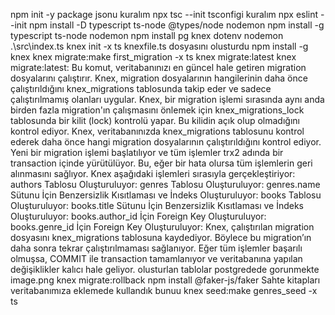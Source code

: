 npm init -y     package jsonu kuralım
npx tsc --init   tsconfigi kuralım 
npx eslint --init 
npm install -D typescript ts-node @types/node nodemon 
npm install -g typescript ts-node  nodemon 
npm install pg knex dotenv 
nodemon .\src\index.ts
knex init -x ts  knexfile.ts dosyasını olusturdu 
npm install -g knex 
knex migrate:make  first_migration -x ts 
 knex migrate:latest
 knex migrate:latest: Bu komut, veritabanınızı en güncel hale getiren migration dosyalarını çalıştırır. Knex, migration dosyalarının hangilerinin daha önce çalıştırıldığını knex_migrations tablosunda takip eder ve sadece çalıştırılmamış olanları uygular.
Knex, bir migration işlemi sırasında aynı anda birden fazla migration'ın çalışmasını önlemek için knex_migrations_lock tablosunda bir kilit (lock) kontrolü yapar. Bu kilidin açık olup olmadığını kontrol ediyor.
Knex, veritabanınızda knex_migrations tablosunu kontrol ederek daha önce hangi migration dosyalarının çalıştırıldığını kontrol ediyor.
Yeni bir migration işlemi başlatılıyor ve tüm işlemler trx2 adında bir transaction içinde yürütülüyor. Bu, eğer bir hata olursa tüm işlemlerin geri alınmasını sağlıyor.
Knex aşağıdaki işlemleri sırasıyla gerçekleştiriyor:
authors Tablosu Oluşturuluyor:
genres Tablosu Oluşturuluyor:
genres.name Sütunu İçin Benzersizlik Kısıtlaması ve İndeks Oluşturuluyor:
books Tablosu Oluşturuluyor:
books.title Sütunu İçin Benzersizlik Kısıtlaması ve İndeks Oluşturuluyor:
books.author_id İçin Foreign Key Oluşturuluyor:
books.genre_id İçin Foreign Key Oluşturuluyor:
Knex, çalıştırılan migration dosyasını knex_migrations tablosuna kaydediyor. Böylece bu migration’ın daha sonra tekrar çalıştırılmaması sağlanıyor.
Eğer tüm işlemler başarılı olmuşsa, COMMIT ile transaction tamamlanıyor ve veritabanına yapılan değişiklikler kalıcı hale geliyor.
olusturlan tablolar postgredede gorunmekte image.png
knex migrate:rollback
npm install @faker-js/faker Sahte kitapları veritabanımıza eklemede kullandık bunuu 
knex seed:make genres_seed -x ts 


